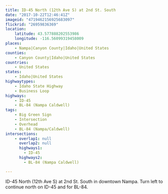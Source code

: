 ```yaml
---
title: ID-45 North (12th Ave S) at 2nd St. South
date: "2017-10-22T12:46:41Z"
imageid: "4719462156925683097"
flickrid: "26959836369"
location:
    latitude: 43.577888202553986
    longitude: -116.56099319458009
places:
    - Nampa|Canyon County|Idaho|United States
counties:
    - Canyon County|Idaho|United States
countries:
    - United States
states:
    - Idaho|United States
highwaytypes:
    - Idaho State Highway
    - Business Loop
highways:
    - ID-45
    - BL-84 (Nampa Caldwell)
tags:
    - Big Green Sign
    - Intersection
    - Overhead
    - BL-84 (Nampa/Caldwell)
intersections:
    - overlap1: null
      overlap2: null
      highways1:
        - ID-45
      highways2:
        - BL-84 (Nampa Caldwell)

---
```

ID-45 North (12th Ave S) at 2nd St. South in downtown Nampa.  Turn left to continue north on ID-45 and for BL-84.
